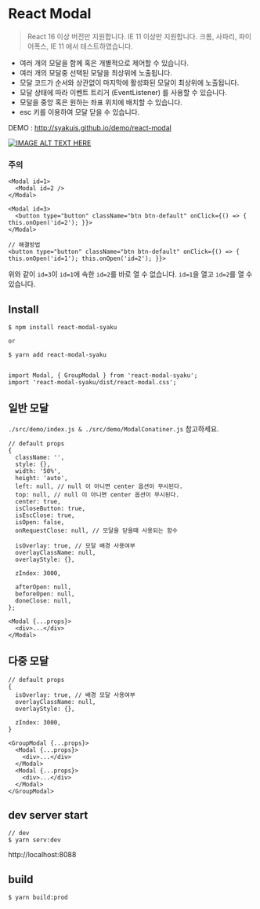 # React Modal

> React 16 이상 버전만 지원합니다.  IE 11 이상만 지원합니다. 크롬, 사파리, 파이어폭스, IE 11 에서 테스트하였습니다.

- 여러 개의 모달을 함께 혹은 개별적으로 제어할 수 있습니다.
- 여러 개의 모달중 선택된 모달을 최상위에 노출됩니다.
- 모달 코드가 순서와 상관없이 마지막에 활성화된 모달이 최상위에 노출됩니다.
- 모달 상태에 따라 이벤트 트리거 (EventListener) 를 사용할 수 있습니다.
- 모달을 중앙 혹은 원하는 좌표 위치에 배치할 수 있습니다.
- esc 키를 이용하여 모달 닫을 수 있습니다.

DEMO : http://syakuis.github.io/demo/react-modal

[![IMAGE ALT TEXT HERE](http://img.youtube.com/vi/dBWe5x6v050/0.jpg)](https://youtu.be/dBWe5x6v050)

### 주의

```
<Modal id=1>
  <Modal id=2 />
</Modal>

<Modal id=3>
  <button type="button" className="btn btn-default" onClick={() => { this.onOpen('id=2'); }}>
</Modal>

// 해결방법
<button type="button" className="btn btn-default" onClick={() => { this.onOpen('id=1'); this.onOpen('id=2'); }}>
```

위와 같이 `id=3`이 `id=1`에 속한 `id=2`를 바로 열 수 없습니다. `id=1`을 열고 `id=2`를 열 수 있습니다.

## Install

```
$ npm install react-modal-syaku

or

$ yarn add react-modal-syaku


import Modal, { GroupModal } from 'react-modal-syaku';
import 'react-modal-syaku/dist/react-modal.css';
```

## 일반 모달

`./src/demo/index.js & ./src/demo/ModalConatiner.js` 참고하세요.

```
// default props
{
  className: '',
  style: {},
  width: '50%',
  height: 'auto',
  left: null, // null 이 아니면 center 옵션이 무시된다.
  top: null, // null 이 아니면 center 옵션이 무시된다.
  center: true,
  isCloseButton: true,
  isEscClose: true,
  isOpen: false,
  onRequestClose: null, // 모달을 닫을때 사용되는 함수

  isOverlay: true, // 모달 배경 사용여부
  overlayClassName: null,
  overlayStyle: {},

  zIndex: 3000,

  afterOpen: null,
  beforeOpen: null,
  doneClose: null,
};

<Modal {...props}>
  <div>...</div>
</Modal>
```

## 다중 모달

```
// default props
{
  isOverlay: true, // 배경 모달 사용여부
  overlayClassName: null,
  overlayStyle: {},

  zIndex: 3000,
}

<GroupModal {...props}>
  <Modal {...props}>
    <div>...</div>
  </Modal>
  <Modal {...props}>
    <div>...</div>
  </Modal>
</GroupModal>
```

## dev server start

```
// dev
$ yarn serv:dev

```

http://localhost:8088

## build

```
$ yarn build:prod
```

